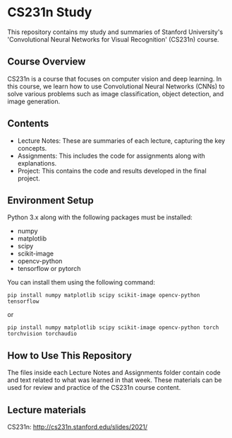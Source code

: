 # CS231n Study

This repository contains my study and summaries of Stanford University's 'Convolutional Neural Networks for Visual Recognition' (CS231n) course.

## Course Overview

CS231n is a course that focuses on computer vision and deep learning. In this course, we learn how to use Convolutional Neural Networks (CNNs) to solve various problems such as image classification, object detection, and image generation.

## Contents

- Lecture Notes: These are summaries of each lecture, capturing the key concepts.
- Assignments: This includes the code for assignments along with explanations.
- Project: This contains the code and results developed in the final project.

## Environment Setup

Python 3.x along with the following packages must be installed:
- numpy
- matplotlib
- scipy
- scikit-image
- opencv-python
- tensorflow or pytorch

You can install them using the following command:
```
pip install numpy matplotlib scipy scikit-image opencv-python tensorflow 
```
or 
```
pip install numpy matplotlib scipy scikit-image opencv-python torch torchvision torchaudio
```

## How to Use This Repository 

The files inside each Lecture Notes and Assignments folder contain code and text related to what was learned in that week. These materials can be used for review and practice of the CS231n course content.

## Lecture materials

CS231n: http://cs231n.stanford.edu/slides/2021/
